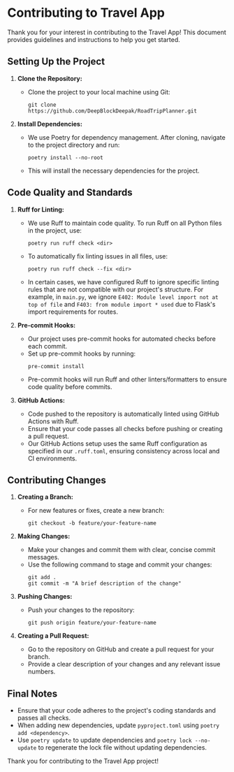 # Contributing to Travel App

Thank you for your interest in contributing to the Travel App! This document provides guidelines and instructions to help you get started.

## Setting Up the Project

1. **Clone the Repository:**
   - Clone the project to your local machine using Git:
     ```
     git clone https://github.com/DeepBlockDeepak/RoadTripPlanner.git
     ```

2. **Install Dependencies:**
   - We use Poetry for dependency management. After cloning, navigate to the project directory and run:
     ```
     poetry install --no-root
     ```
   - This will install the necessary dependencies for the project.

## Code Quality and Standards

1. **Ruff for Linting:**
   - We use Ruff to maintain code quality. To run Ruff on all Python files in the project, use:
     ```
     poetry run ruff check <dir>
     ```
   - To automatically fix linting issues in all files, use:
     ```
     poetry run ruff check --fix <dir>
     ```

   - In certain cases, we have configured Ruff to ignore specific linting rules that are not compatible with our project's structure. For example, in `main.py`, we ignore `E402: Module level import not at top of file` and `F403: from module import * used` due to Flask's import requirements for routes.

2. **Pre-commit Hooks:**
   - Our project uses pre-commit hooks for automated checks before each commit.
   - Set up pre-commit hooks by running:
     ```
     pre-commit install
     ```
   - Pre-commit hooks will run Ruff and other linters/formatters to ensure code quality before commits.

3. **GitHub Actions:**
   - Code pushed to the repository is automatically linted using GitHub Actions with Ruff.
   - Ensure that your code passes all checks before pushing or creating a pull request.
   - Our GitHub Actions setup uses the same Ruff configuration as specified in our `.ruff.toml`, ensuring consistency across local and CI environments.

## Contributing Changes

1. **Creating a Branch:**
   - For new features or fixes, create a new branch:
     ```
     git checkout -b feature/your-feature-name
     ```

2. **Making Changes:**
   - Make your changes and commit them with clear, concise commit messages.
   - Use the following command to stage and commit your changes:
     ```
     git add .
     git commit -m "A brief description of the change"
     ```

3. **Pushing Changes:**
   - Push your changes to the repository:
     ```
     git push origin feature/your-feature-name
     ```

4. **Creating a Pull Request:**
   - Go to the repository on GitHub and create a pull request for your branch.
   - Provide a clear description of your changes and any relevant issue numbers.

## Final Notes

- Ensure that your code adheres to the project's coding standards and passes all checks.
- When adding new dependencies, update `pyproject.toml` using `poetry add <dependency>`.
- Use `poetry update` to update dependencies and `poetry lock --no-update` to regenerate the lock file without updating dependencies.

Thank you for contributing to the Travel App project!
